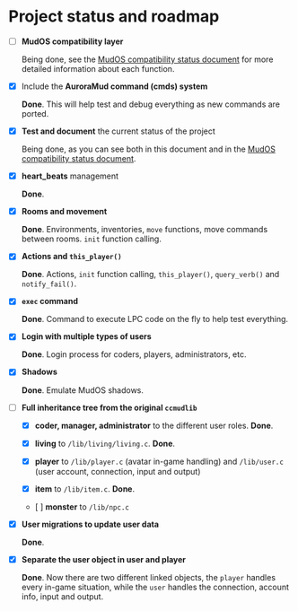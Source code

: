 # Project status and roadmap

- [ ] **MudOS compatibility layer**

    Being done, see the [MudOS compatibility status document](status_compat.md) for more detailed information about each function.

- [x] Include the **AuroraMud command (cmds) system**

    **Done**. This will help test and debug everything as new commands are ported.

- [x] **Test and document** the current status of the project

    Being done, as you can see both in this document and in the [MudOS compatibility status document](status_compat.md).

- [x] **heart_beats** management

    **Done**.

- [x] **Rooms and movement**

    **Done**. Environments, inventories, `move` functions, move commands between rooms. `init` function calling.

- [x] **Actions and `this_player()`**

    **Done**. Actions, `init` function calling, `this_player()`, `query_verb()` and `notify_fail()`.

- [x] **`exec` command**

    **Done**. Command to execute LPC code on the fly to help test everything.

- [x] **Login with multiple types of users**

    **Done**. Login process for coders, players, administrators, etc.

- [x] **Shadows**

    **Done**. Emulate MudOS shadows.

- [ ] **Full inheritance tree from the original `ccmudlib`**

    - [x] **coder, manager, administrator** to the different user roles. **Done**.

    - [x] **living** to `/lib/living/living.c`. **Done**.

    - [x] **player** to `/lib/player.c` (avatar in-game handling) and `/lib/user.c` (user account, connection, input and output)

    - [x] **item** to `/lib/item.c`. **Done**.

    - [ ] **monster** to `/lib/npc.c`

- [x] **User migrations to update user data**

    **Done**.

- [x] **Separate the user object in user and player**

    **Done**. Now there are two different linked objects, the `player` handles every in-game situation, while the `user` handles the connection, account info, input and output.
